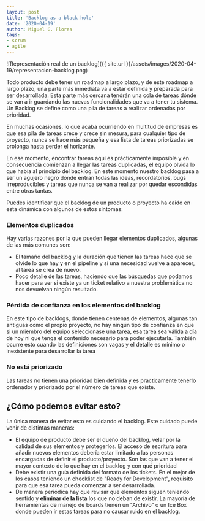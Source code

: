 ```yaml
---
layout: post
title: 'Backlog as a black hole'
date: '2020-04-19'
author: Miguel G. Flores
tags:
- scrum
- agile
---
```


![Representación real de un backlog]({{ site.url }}/assets/images/2020-04-19/representacion-backlog.png)

Todo producto debe tener un roadmap a largo plazo, y de este roadmap a largo plazo, una parte más inmediata va a estar definida y preparada para ser desarrollada. Esta parte más cercana tendrán una cola de tareas dónde se van a ir guardando las nuevas funcionalidades que va a tener tu sistema. Un Backlog se define como una pila de tareas a realizar ordenadas por prioridad.

En muchas ocasiones, lo que acaba ocurriendo en multitud de empresas es que esa pila de tareas crece y crece sin mesura, para cualquier tipo de proyecto, nunca se hace más pequeña y esa lista de tareas priorizadas se prolonga hasta perder el horizonte.

En ese momento, encontrar tareas aquí es prácticamente imposible y en consecuencia comienzan a llegar las tareas duplicadas, el equipo olvida lo que había al principio del backlog. En este momento nuestro backlog pasa a ser un agujero negro dónde entran todas las ideas, recordatorios, bugs irreproducibles y tareas que nunca se van a realizar por quedar escondidas entre otras tantas.

Puedes identificar que el backlog de un producto o proyecto ha caido en esta dinámica con algunos de estos síntomas:

### Elementos duplicados
 Hay varias razones por la que pueden llegar elementos duplicados, algunas de las más comunes son:
 - El tamaño del backlog y la duración que tienen las tareas hace que se olvide lo que hay y en el pipeline y si una necesidad vuelve a aparecer, al tarea se crea de nuevo.
 - Poco detalle de las tareas, haciendo que las búsquedas que podamos hacer para ver si existe ya un ticket relativo a nuestra problemática no nos devuelvan ningún resultado.

### Pérdida de confianza en los elementos del backlog
En este tipo de backlogs, donde tienen centenas de elementos, algunas tan antiguas como el propio proyecto, no hay ningún tipo de confianza en que si un miembro del equipo seleccionase una tarea, esa tarea sea válida a día de hoy ni que tenga el contenido necesario para poder ejecutarla. También ocurre esto cuando las definiciones son vagas y el detalle es mínimo o inexistente para desarrollar la tarea

### No está priorizado
Las tareas no tienen una prioridad bien definida y es practicamente tenerlo ordenador y priorizado por el número de tareas que existe.

## ¿Cómo podemos evitar esto?
La única manera de evitar esto es cuidando el backlog. Este cuidado puede venir de distintas maneras:

- El equipo de producto debe ser el dueño del backlog, velar por la calidad de sus elementos y protegerlos. El acceso de escritura para añadir nuevos elementos debería estar limitado a las personas encargadas de definir el producto/proyecto. Son las que van a tener el mayor contexto de lo que hay en el backlog y con qué prioridad
- Debe existir una guía definida del formato de los tickets. En el mejor de los casos teniendo un checklist de "Ready for Development", requisito para que esa tarea pueda comenzar a ser desarrollada.
- De manera periódica hay que revisar que elementos siguen teniendo sentido y **eliminar de la lista** los que no deban de existir. La mayoría de herramientas de manejo de boards tienen un "Archivo" o un Ice Box donde pueden ir estas tareas para no causar ruido en el backlog.
